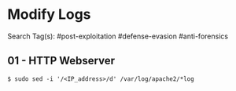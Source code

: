 # Modify Logs

Search Tag(s): #post-exploitation #defense-evasion #anti-forensics

## 01 - HTTP Webserver

`$ sudo sed -i '/<IP_address>/d' /var/log/apache2/*log`